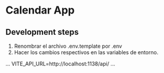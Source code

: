 # Calendar App

## Development steps
1. Renombrar el archivo .env.template por .env
2. Hacer los cambios respectivos en las variables de entorno.

...
VITE_API_URL=http://localhost:1138/api/
...